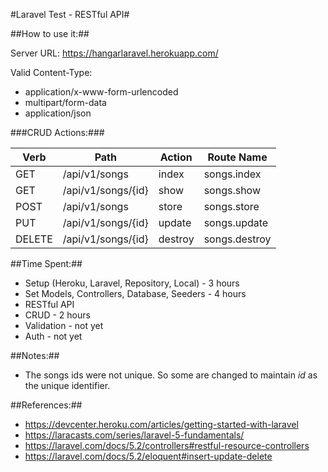 

#Laravel Test - RESTful API#

##How to use it:##

Server URL: 
https://hangarlaravel.herokuapp.com/

Valid Content-Type:
 * application/x-www-form-urlencoded
 * multipart/form-data
 * application/json
 
 
###CRUD Actions:###

Verb  | Path | Action | Route Name
------------- | ------------- | ------------- | -------------
GET  | /api/v1/songs  | index  | songs.index 
GET  | /api/v1/songs/{id}  | show  | songs.show
POST  | /api/v1/songs  | store  | songs.store
PUT  | /api/v1/songs/{id}  | update  | songs.update
DELETE  | /api/v1/songs/{id}  | destroy  | songs.destroy


##Time Spent:##
 * Setup (Heroku, Laravel, Repository, Local)   - 3 hours
 * Set Models, Controllers, Database, Seeders	- 4 hours
 * RESTful API
  * CRUD - 2  hours
  * Validation - not yet
  * Auth - not yet

##Notes:##
 * The songs ids were not unique. So some are changed to maintain *id* as the unique identifier. 

##References:##
 * https://devcenter.heroku.com/articles/getting-started-with-laravel
 * https://laracasts.com/series/laravel-5-fundamentals/
 * https://laravel.com/docs/5.2/controllers#restful-resource-controllers
 * https://laravel.com/docs/5.2/eloquent#insert-update-delete
